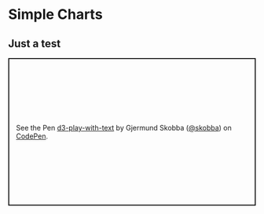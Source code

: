 # Simple Charts

## Just a test
<p class="codepen" data-height="300" data-theme-id="dark" data-default-tab="js,result" data-slug-hash="yLPmgWe" data-user="skobba" style="height: 300px; box-sizing: border-box; display: flex; align-items: center; justify-content: center; border: 2px solid; margin: 1em 0; padding: 1em;">
  <span>See the Pen <a href="https://codepen.io/skobba/pen/yLPmgWe">
  d3-play-with-text</a> by Gjermund Skobba (<a href="https://codepen.io/skobba">@skobba</a>)
  on <a href="https://codepen.io">CodePen</a>.</span>
</p>
<script async src="https://cpwebassets.codepen.io/assets/embed/ei.js"></script>